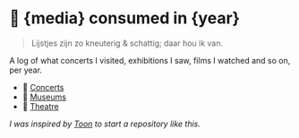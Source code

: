 # 📖 {media} consumed in {year}

> Lijstjes zijn zo kneuterig & schattig; daar hou ik van.

A log of what concerts I visited, exhibitions I saw, films I watched and so on, per year.

- 🎤 [Concerts](concerts/README.md)
- 🌊 [Museums](museums/README.md)
- 💃 [Theatre](theatre/README.md)

_I was inspired by [Toon](https://github.com/turanct/consumed-in) to start a repository like this._
